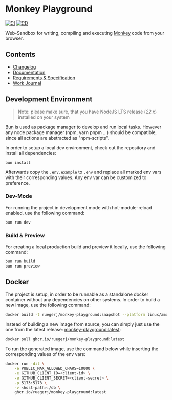 # Monkey Playground

[![CI](https://github.com/ruegerj/monkey-playground/actions/workflows/ci.yaml/badge.svg)](https://github.com/ruegerj/monkey-playground/actions/workflows/ci.yaml)
[![CD](https://github.com/ruegerj/monkey-playground/actions/workflows/cd.yaml/badge.svg)](https://github.com/ruegerj/monkey-playground/actions/workflows/cd.yaml)

Web-Sandbox for writing, compiling and executing [Monkey](https://monkeylang.org/) code from your browser.

## Contents

- [Changelog](/CHANGELOG.md)
- [Documentation](/docs/documentation.md)
- [Requirements & Specification](/docs/requirements.md)
- [Work Journal](/docs/work-journal.md)

## Development Environment

> Note: please make sure, that you have NodeJS LTS release (_22.x_) installed on your system

[Bun](https://bun.sh/) is used as package manager to develop and run local tasks. However any node package manager (npm, yarn pnpm ...) should be compatible, since all actions are abstracted as "npm-scripts".

In order to setup a local dev environment, check out the repository and install all dependencies:

```bash
bun install
```

Afterwards copy the `.env.example` to `.env` and replace all marked env vars with their corresponding values. Any env var can be customized to preference.

### Dev-Mode

For running the project in development mode with hot-module-reload enabled, use the following command:

```bash
bun run dev
```

### Build & Preview

For creating a local production build and preview it locally, use the following command:

```bash
bun run build
bun run preview
```

## Docker

The project is setup, in order to be runnable as a standalone docker container without any dependencies on other systems. In order to build a new image, use the following command:

```bash
docker build -t ruegerj/monkey-playground:snapshot --platform linux/amd64  .
```

Instead of building a new image from source, you can simply just use the one from the latest release: [monkey-playground:latest](https://github.com/ruegerj/monkey-playground/pkgs/container/monkey-playground):

```bash
docker pull ghcr.io/ruegerj/monkey-playground:latest
```

To run the generated image, use the command below while inserting the corresponding values of the env vars:

```bash
docker run -dit \
    -e PUBLIC_MAX_ALLOWED_CHARS=10000 \
    -e GITHUB_CLIENT_ID=<client-id> \
    -e GITHUB_CLIENT_SECRET=<client-secret> \
    -p 5173:5173 \
    -v <host-path>:/db \
    ghcr.io/ruegerj/monkey-playground:latest
```
